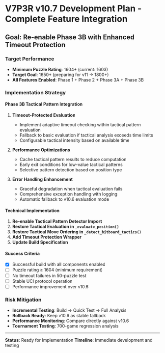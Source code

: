 # V7P3R v10.7 Development Plan - Complete Feature Integration
## Goal: Re-enable Phase 3B with Enhanced Timeout Protection

### Target Performance
- **Minimum Puzzle Rating**: 1604+ (current: 1603)
- **Target Goal**: 1650+ (preparing for v11 → 1800+)
- **All Features Enabled**: Phase 1 + Phase 2 + Phase 3A + Phase 3B

### Implementation Strategy

#### Phase 3B Tactical Pattern Integration
1. **Timeout-Protected Evaluation**
   - Implement adaptive timeout checking within tactical pattern evaluation
   - Fallback to basic evaluation if tactical analysis exceeds time limits
   - Configurable tactical intensity based on available time

2. **Performance Optimizations**
   - Cache tactical pattern results to reduce computation
   - Early exit conditions for low-value tactical patterns
   - Selective pattern detection based on position type

3. **Error Handling Enhancement**
   - Graceful degradation when tactical evaluation fails
   - Comprehensive exception handling with logging
   - Automatic fallback to v10.6 evaluation mode

#### Technical Implementation
1. **Re-enable Tactical Pattern Detector Import**
2. **Restore Tactical Evaluation in `_evaluate_position()`**
3. **Restore Tactical Move Ordering in `_detect_bitboard_tactics()`**
4. **Add Timeout Protection Wrapper**
5. **Update Build Specification**

#### Success Criteria
- [x] Successful build with all components enabled
- [ ] Puzzle rating ≥ 1604 (minimum requirement)
- [ ] No timeout failures in 50-puzzle test
- [ ] Stable UCI protocol operation
- [ ] Performance improvement over v10.6

### Risk Mitigation
- **Incremental Testing**: Build → Quick Test → Full Analysis
- **Rollback Ready**: Keep v10.6 as stable fallback
- **Performance Monitoring**: Compare directly against v10.6
- **Tournament Testing**: 700-game regression analysis

---
**Status**: Ready for Implementation
**Timeline**: Immediate development and testing
